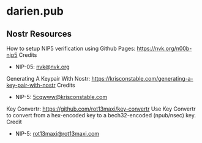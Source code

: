 # darien.pub

## Nostr Resources

How to setup NIP5 verification using Github Pages: https://nvk.org/n00b-nip5
Credits 
- NIP-05: nvk@nvk.org


Generating A Keypair With Nostr: https://krisconstable.com/generating-a-key-pair-with-nostr
Credits
- NIP-5: 5cqwww@krisconstable.com

Key Convertr: https://github.com/rot13maxi/key-convertr
Use Key Convertr to convert from a hex-encoded key to a bech32-encoded (npub/nsec) key.
Credit
- NIP-5: rot13maxi@rot13maxi.com
